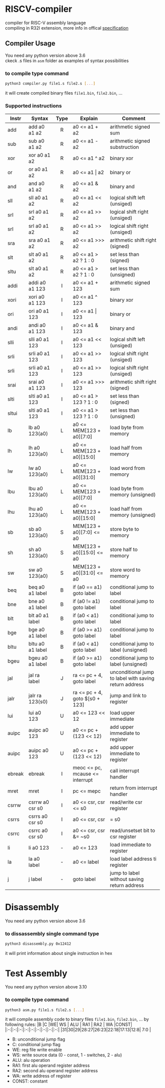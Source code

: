 # RISCV-compiler
compiler for RISC-V assembly language \
compiling in R32I extension, more info in offical [specification][SPEC]

## Compiler Usage

You need any python version above 3.6 \
ckeck .s files in `asm` folder as examples of syntax possibilities
### to compile type command
```bash
python3 compiler.py file1.s file2.s [...]
```
it will create compiled binary files `file1.bin`, `file2.bin`, ...
### Supported instructions
| Instr	| Syntax			| Type  | Explain					| Comment								|
| ----- | -----------------	|:-----:| ------------------------- | --------------------------------- 	|
| add	| add a0 a1 a2		| R		| a0 <= a1 + a2				| arithmetic signed sum					|
| sub	| sub a0 a1 a2		| R		| a0 <= a1 - a2				| arithmetic signed substruction		|
| xor	| xor a0 a1 a2		| R		| a0 <= a1 ^ a2				| binary xor							|
| or	| or a0 a1 a2		| R		| a0 <= a1 \| a2			| binary or								|
| and	| and a0 a1 a2		| R		| a0 <= a1 & a2				| binary and							|
| sll	| sll a0 a1 a2		| R		| a0 <= a1 << a2			| logical shift left (unsiged)			|
| srl	| srl a0 a1 a2		| R		| a0 <= a1 >> a2			| logical shift right (unsiged)			|
| srl	| srl a0 a1 a2		| R		| a0 <= a1 >> a2			| logical shift right (unsiged)			|
| sra	| sra a0 a1 a2		| R		| a0 <= a1 >>> a2			| arithmetic shift right (signed)		|
| slt	| slt a0 a1 a2		| R		| a0 <= a1 > a2 ? 1 : 0		| set less than (signed)				|
| sltu	| slt a0 a1 a2		| R		| a0 <= a1 > a2 ? 1 : 0		| set less than (unsigned)				|
| addi	| addi a0 a1 123	| I		| a0 <= a1 + 123			| arithmetic signed sum					|
| xori	| xori a0 a1 123	| I		| a0 <= a1 ^ 123			| binary xor							|
| ori	| ori a0 a1 123		| I		| a0 <= a1 \| 123			| binary or								|
| andi	| andi a0 a1 123	| I		| a0 <= a1 & 123			| binary and							|
| slli	| slli a0 a1 123	| I		| a0 <= a1 << 123			| logical shift left (unsiged)			|
| srli	| srli a0 a1 123	| I		| a0 <= a1 >> 123			| logical shift right (unsiged)			|
| srli	| srli a0 a1 123	| I		| a0 <= a1 >> 123			| logical shift right (unsiged)			|
| srai	| srai a0 a1 123	| I		| a0 <= a1 >>> 123			| arithmetic shift right (signed)		|
| slti	| slti a0 a1 123	| I		| a0 <= a1 > 123 ? 1 : 0	| set less than (signed)				|
| sltui	| slti a0 a1 123	| I		| a0 <= a1 > 123 ? 1 : 0	| set less than (unsigned)				|
| lb	| lb a0 123(a0)		| L		| a0 <= MEM[123 + a0][7:0]	| load byte from memory					|
| lh	| lh a0 123(a0)		| L		| a0 <= MEM[123 + a0][15:0]	| load half from memory					|
| lw	| lw a0 123(a0)		| L		| a0 <= MEM[123 + a0][31:0]	| load word from memory					|
| lbu	| lbu a0 123(a0)	| L		| a0 <= MEM[123 + a0][7:0]	| load byte from memory (unsigned)		|
| lhu	| lhu a0 123(a0)	| L		| a0 <= MEM[123 + a0][15:0]	| load half from memory	(unsigned)		|
| sb	| sb a0 123(a0)		| S		| MEM[123 + a0][7:0] <= a0	| store byte to memory					|
| sh	| sh a0 123(a0)		| S		| MEM[123 + a0][15:0] <= a0	| store half to memory					|
| sw	| sw a0 123(a0)		| S		| MEM[123 + a0][31:0] <= a0	| store word to memory					|
| beq	| beq a0 a1 label	| B		| if (a0 == a1) goto label	| conditional jump to label				|
| bne	| bne a0 a1 label	| B		| if (a0 != a1) goto label	| conditional jump to label				|
| blt	| blt a0 a1 label	| B		| if (a0 < a1) goto label	| conditional jump to label				|
| bge	| bge a0 a1 label	| B		| if (a0 >= a1) goto label	| conditional jump to label				|
| bltu	| bltu a0 a1 label	| B		| if (a0 < a1) goto label	| conditional jump to label (unsigned)	|
| bgeu	| bgeu a0 a1 label	| B		| if (a0 >= a1) goto label	| conditional jump to label (unsigned)	|
| jal	| jal ra label		| J		| ra <= pc + 4, goto label	| unconditional jump to label with saving return address	|
| jalr	| jalr ra 123(s0)	| J		| ra <= pc + 4, goto $\[s0 + 123\]	| jump and link to register		|
| lui	| lui a0 123		| U		| a0 <= 123 << 12			| load upper immediate					|
| auipc	| auipc a0 123		| U		| a0 <= pc + (123 << 12)	| add upper immediate to register		|
| auipc	| auipc a0 123		| U		| a0 <= pc + (123 << 12)	| add upper immediate to register		|
| ebreak| ebreak			| I		| meoc <= pc, mcause <= interrupt	| call interrupt handler		|
| mret	| mret				| I		| pc <= mepc				| return from interrupt handler			|
| csrrw	| csrrw a0 csr s0	| I		| a0 <= csr, csr <= s0		| read/write csr register				|
| csrrs	| csrrs a0 csr s0	| I		| a0 <= csr, csr |= s0		| read/set bit to csr register			|
| csrrc	| csrrc a0 csr s0	| I		| a0 <= csr, csr &= ~s0		| read/unsetset bit to csr register		|
| li	| li a0 123			| -		| a0 <= 123					| load immediate to register			|
| la	| la a0 label		| -		| a0 <= label				| load label address ti register		|
| j		| j label			| -		| goto label				| jump to label without saving return address	|

# Disassembly

You need any python version above 3.6
### to dissassembly single command type
```bash
python3 disassembly.py 0x12412
````
it will print information about single instruction in hex

# Test Assembly

You need any python version above 3.10
### to compile type command
```bash
python3 asm.py file1.s file2.s [...]
````
it will compile assembly code to binary files `file1.bin`, `file2.bin`, ... by following rules:
|B |C |WE| WS  | ALU | RA1 | RA2 | WA |CONST|
|:-:|:-:|:-:|:-:|:-:|:-:|:-:|:-:|:-:|
|31|30|29|28:27|26:23|22:18|17:13|12:8| 7:0 |
- B: unconditional jump flag
- C: conditional jump flag
- WE: reg file write enable
- WS: write source data (0 - const, 1 - switches, 2 - alu)
- ALU: alu operation
- RA1: first alu operand register address
- RA2: second alu operand register address
- WA: write address of register
- CONST: constant


[SPEC]: https://raw.githubusercontent.com/tlucanti/RISCV-compiler/master/riscv-spec.pdf
